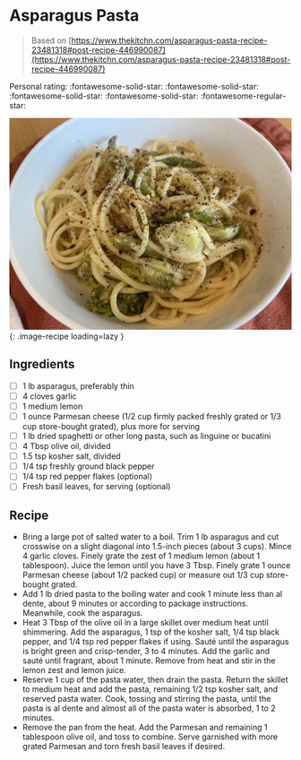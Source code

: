 # Asparagus Pasta

> Based on [https://www.thekitchn.com/asparagus-pasta-recipe-23481318#post-recipe-446990087](https://www.thekitchn.com/asparagus-pasta-recipe-23481318#post-recipe-446990087)

<!-- {cts} rating=4; (User can specify rating on scale of 1-5) -->

Personal rating: :fontawesome-solid-star: :fontawesome-solid-star: :fontawesome-solid-star: :fontawesome-solid-star: :fontawesome-regular-star:

<!-- {cte} -->

<!-- {cts} name_image=asparagus_pasta.jpeg; (User can specify image name) -->

![asparagus_pasta.jpeg](./asparagus_pasta.jpeg){: .image-recipe loading=lazy }

<!-- {cte} -->

## Ingredients

- [ ] 1 lb asparagus, preferably thin
- [ ] 4 cloves garlic
- [ ] 1 medium lemon
- [ ] 1 ounce Parmesan cheese (1/2 cup firmly packed freshly grated or 1/3 cup store-bought grated), plus more for serving
- [ ] 1 lb dried spaghetti or other long pasta, such as linguine or bucatini
- [ ] 4 Tbsp olive oil, divided
- [ ] 1.5 tsp kosher salt, divided
- [ ] 1/4 tsp freshly ground black pepper
- [ ] 1/4 tsp red pepper flakes (optional)
- [ ] Fresh basil leaves, for serving (optional)

## Recipe

- Bring a large pot of salted water to a boil. Trim 1 lb asparagus and cut crosswise on a slight diagonal into 1.5-inch pieces (about 3 cups). Mince 4 garlic cloves. Finely grate the zest of 1 medium lemon (about 1 tablespoon). Juice the lemon until you have 3 Tbsp. Finely grate 1 ounce Parmesan cheese (about 1/2 packed cup) or measure out 1/3 cup store-bought grated.
- Add 1 lb dried pasta to the boiling water and cook 1 minute less than al dente, about 9 minutes or according to package instructions. Meanwhile, cook the asparagus.
- Heat 3 Tbsp of the olive oil in a large skillet over medium heat until shimmering. Add the asparagus, 1 tsp of the kosher salt, 1/4 tsp black pepper, and 1/4 tsp red pepper flakes if using. Sauté until the asparagus is bright green and crisp-tender, 3 to 4 minutes. Add the garlic and sauté until fragrant, about 1 minute. Remove from heat and stir in the lemon zest and lemon juice.
- Reserve 1 cup of the pasta water, then drain the pasta. Return the skillet to medium heat and add the pasta, remaining 1/2 tsp kosher salt, and reserved pasta water. Cook, tossing and stirring the pasta, until the pasta is al dente and almost all of the pasta water is absorbed, 1 to 2 minutes.
- Remove the pan from the heat. Add the Parmesan and remaining 1 tablespoon olive oil, and toss to combine. Serve garnished with more grated Parmesan and torn fresh basil leaves if desired.
